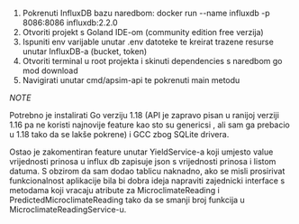1. Pokrenuti InfluxDB bazu naredbom: docker run --name influxdb -p 8086:8086 influxdb:2.2.0
2. Otvoriti projekt s Goland IDE-om (community edition free verzija)
3. Ispuniti env varijable unutar .env datoteke te kreirat trazene resurse unutar InfluxDB-a (bucket, token)
4. Otvoriti terminal u root projekta i skinuti dependencies s naredbom go mod download
5. Navigirati unutar cmd/apsim-api te pokrenuti main metodu




*NOTE*

Potrebno je instalirati Go verziju 1.18 (API je zapravo pisan u ranijoj verziji 1.16 pa ne koristi najnovije feature kao sto su genericsi
, ali sam ga prebacio u 1.18 tako da se lakše pokrene) i GCC zbog SQLite drivera.

Ostao je zakomentiran feature unutar YieldService-a koji umjesto value vrijednosti prinosa u influx db zapisuje json s vrijednosti prinosa i listom datuma.
S obzirom da sam dodao tablicu naknadno, ako se misli prosirivat funkcionalnost aplikacije bila bi dobra ideja napraviti zajednicki interface s metodama koji vracaju atribute za MicroclimateReading i PredictedMicroclimateReading tako da se smanji broj funkcija u MicroclimateReadingService-u.



